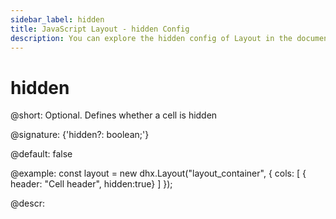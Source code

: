 ```yaml
---
sidebar_label: hidden
title: JavaScript Layout - hidden Config 
description: You can explore the hidden config of Layout in the documentation of the DHTMLX JavaScript UI library. Browse developer guides and API reference, try out code examples and live demos, and download a free 30-day evaluation version of DHTMLX Suite.
---
```


# hidden

@short: Optional. Defines whether a cell is hidden

@signature: {'hidden?: boolean;'}

@default: false

@example:
const layout = new dhx.Layout("layout_container", {
    cols: [
        { header: "Cell header", hidden:true}
    ]
});

@descr:

[comment]: # (@related: layout/initialization.md#initialize-layout layout/cell_configuration.md#hidden-cell)

[comment]: # (@relatedapi: layout/api/layout_show_method.md layout/api/layout_hide_method.md layout/api/layout_isvisible_method.md)
